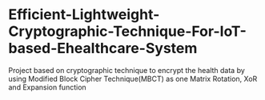 # Efficient-Lightweight-Cryptographic-Technique-For-IoT-based-Ehealthcare-System
Project based on cryptographic technique to encrypt the health data by using Modified Block Cipher Technique(MBCT) as one Matrix Rotation, XoR and Expansion function
